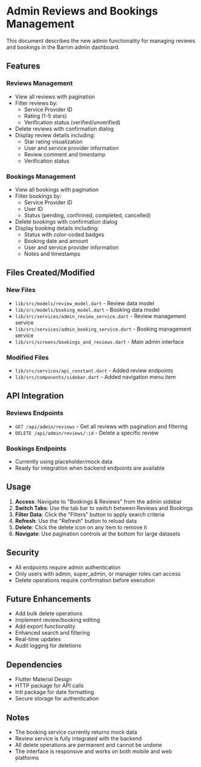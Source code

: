# Admin Reviews and Bookings Management

This document describes the new admin functionality for managing reviews and bookings in the Barrim admin dashboard.

## Features

### Reviews Management
- View all reviews with pagination
- Filter reviews by:
  - Service Provider ID
  - Rating (1-5 stars)
  - Verification status (verified/unverified)
- Delete reviews with confirmation dialog
- Display review details including:
  - Star rating visualization
  - User and service provider information
  - Review comment and timestamp
  - Verification status

### Bookings Management
- View all bookings with pagination
- Filter bookings by:
  - Service Provider ID
  - User ID
  - Status (pending, confirmed, completed, cancelled)
- Delete bookings with confirmation dialog
- Display booking details including:
  - Status with color-coded badges
  - Booking date and amount
  - User and service provider information
  - Notes and timestamps

## Files Created/Modified

### New Files
- `lib/src/models/review_model.dart` - Review data model
- `lib/src/models/booking_model.dart` - Booking data model
- `lib/src/services/admin_review_service.dart` - Review management service
- `lib/src/services/admin_booking_service.dart` - Booking management service
- `lib/src/screens/bookings_and_reviews.dart` - Main admin interface

### Modified Files
- `lib/src/services/api_constant.dart` - Added review endpoints
- `lib/src/components/sidebar.dart` - Added navigation menu item

## API Integration

### Reviews Endpoints
- `GET /api/admin/reviews` - Get all reviews with pagination and filtering
- `DELETE /api/admin/reviews/:id` - Delete a specific review

### Bookings Endpoints
- Currently using placeholder/mock data
- Ready for integration when backend endpoints are available

## Usage

1. **Access**: Navigate to "Bookings & Reviews" from the admin sidebar
2. **Switch Tabs**: Use the tab bar to switch between Reviews and Bookings
3. **Filter Data**: Click the "Filters" button to apply search criteria
4. **Refresh**: Use the "Refresh" button to reload data
5. **Delete**: Click the delete icon on any item to remove it
6. **Navigate**: Use pagination controls at the bottom for large datasets

## Security

- All endpoints require admin authentication
- Only users with admin, super_admin, or manager roles can access
- Delete operations require confirmation before execution

## Future Enhancements

- Add bulk delete operations
- Implement review/booking editing
- Add export functionality
- Enhanced search and filtering
- Real-time updates
- Audit logging for deletions

## Dependencies

- Flutter Material Design
- HTTP package for API calls
- Intl package for date formatting
- Secure storage for authentication

## Notes

- The booking service currently returns mock data
- Review service is fully integrated with the backend
- All delete operations are permanent and cannot be undone
- The interface is responsive and works on both mobile and web platforms
